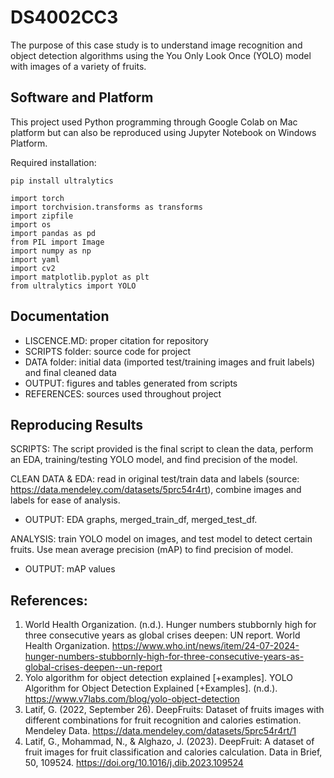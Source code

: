 # DS4002CC3
The purpose of this case study is to understand image recognition and object detection algorithms using the You Only Look Once (YOLO) model with images of a variety of fruits. 

## Software and Platform 
This project used Python programming through Google Colab on Mac platform but can also be reproduced using Jupyter Notebook on Windows Platform. 

Required installation: 
```
pip install ultralytics

import torch
import torchvision.transforms as transforms
import zipfile
import os
import pandas as pd
from PIL import Image
import numpy as np
import yaml
import cv2
import matplotlib.pyplot as plt
from ultralytics import YOLO
```
## Documentation
- LISCENCE.MD: proper citation for repository
- SCRIPTS folder: source code for project
- DATA folder: initial data (imported test/training images and fruit labels) and final cleaned data
- OUTPUT: figures and tables generated from scripts
- REFERENCES: sources used throughout project

## Reproducing Results
SCRIPTS: The script provided is the final script to clean the data, perform an EDA, training/testing YOLO model, and find precision of the model.

CLEAN DATA & EDA: read in original test/train data and labels (source: https://data.mendeley.com/datasets/5prc54r4rt), combine images and labels 
for ease of analysis. 
- OUTPUT: EDA graphs, merged_train_df, merged_test_df.

ANALYSIS: train YOLO model on images, and test model to detect certain fruits. Use mean average precision (mAP) to find precision of model.
- OUTPUT: mAP values

## References: 
1. World Health Organization. (n.d.). Hunger numbers stubbornly high for three consecutive years as global crises deepen: UN report. World Health Organization. https://www.who.int/news/item/24-07-2024-hunger-numbers-stubbornly-high-for-three-consecutive-years-as-global-crises-deepen--un-report 
2. Yolo algorithm for object detection explained [+examples]. YOLO Algorithm for Object Detection Explained [+Examples]. (n.d.). https://www.v7labs.com/blog/yolo-object-detection 
3. Latif, G. (2022, September 26). DeepFruits: Dataset of fruits images with different combinations for fruit recognition and calories estimation. Mendeley Data. https://data.mendeley.com/datasets/5prc54r4rt/1 
4. Latif, G., Mohammad, N., & Alghazo, J. (2023). DeepFruit: A dataset of fruit images for fruit classification and calories calculation. Data in Brief, 50, 109524. https://doi.org/10.1016/j.dib.2023.109524 

